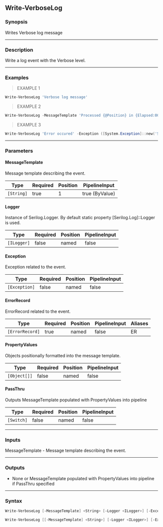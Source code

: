 Write-VerboseLog
----------------

### Synopsis
Writes Verbose log message

---

### Description

Write a log event with the Verbose level.

---

### Examples
> EXAMPLE 1

```PowerShell
Write-VerboseLog 'Verbose log message'
```
> EXAMPLE 2

```PowerShell
Write-VerboseLog -MessageTemplate 'Processed {@Position} in {Elapsed:000} ms.' -PropertyValues $position, $elapsedMs
```
> EXAMPLE 3

```PowerShell
Write-VerboseLog 'Error occured' -Exception ([System.Exception]::new('Some exception'))
```

---

### Parameters
#### **MessageTemplate**
Message template describing the event.

|Type      |Required|Position|PipelineInput |
|----------|--------|--------|--------------|
|`[String]`|true    |1       |true (ByValue)|

#### **Logger**
Instance of Serilog.Logger. By default static property [Serilog.Log]::Logger is used.

|Type       |Required|Position|PipelineInput|
|-----------|--------|--------|-------------|
|`[ILogger]`|false   |named   |false        |

#### **Exception**
Exception related to the event.

|Type         |Required|Position|PipelineInput|
|-------------|--------|--------|-------------|
|`[Exception]`|false   |named   |false        |

#### **ErrorRecord**
ErrorRecord related to the event.

|Type           |Required|Position|PipelineInput|Aliases|
|---------------|--------|--------|-------------|-------|
|`[ErrorRecord]`|true    |named   |false        |ER     |

#### **PropertyValues**
Objects positionally formatted into the message template.

|Type        |Required|Position|PipelineInput|
|------------|--------|--------|-------------|
|`[Object[]]`|false   |named   |false        |

#### **PassThru**
Outputs MessageTemplate populated with PropertyValues into pipeline

|Type      |Required|Position|PipelineInput|
|----------|--------|--------|-------------|
|`[Switch]`|false   |named   |false        |

---

### Inputs
MessageTemplate - Message template describing the event.

---

### Outputs
* None or MessageTemplate populated with PropertyValues into pipeline if PassThru specified

---

### Syntax
```PowerShell
Write-VerboseLog [-MessageTemplate] <String> [-Logger <ILogger>] [-Exception <Exception>] [-PropertyValues <Object[]>] [-PassThru] [<CommonParameters>]
```
```PowerShell
Write-VerboseLog [[-MessageTemplate] <String>] [-Logger <ILogger>] [-Exception <Exception>] -ErrorRecord <ErrorRecord> [-PropertyValues <Object[]>] [-PassThru] [<CommonParameters>]
```
